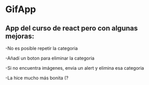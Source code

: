 # GifApp
App del curso de react pero con algunas mejoras:
---------------
-No es posible repetir la categoria

-Añadí un boton para eliminar la categoria

-Si no encuentra imágenes, envia un alert y elimina esa categoria

-La hice mucho más bonita (?
